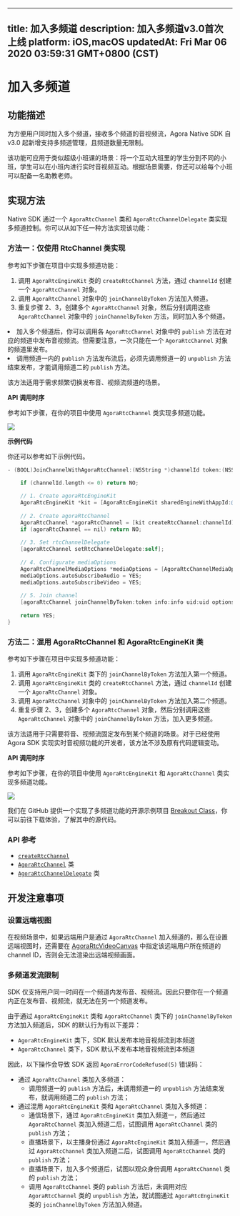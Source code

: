 
---
title: 加入多频道
description: 加入多频道v3.0首次上线
platform: iOS,macOS
updatedAt: Fri Mar 06 2020 03:59:31 GMT+0800 (CST)
---
# 加入多频道
## 功能描述

为方便用户同时加入多个频道，接收多个频道的音视频流，Agora Native SDK 自 v3.0 起新增支持多频道管理，且频道数量无限制。

该功能可应用于类似超级小班课的场景：将一个互动大班里的学生分到不同的小班，学生可以在小班内进行实时音视频互动。根据场景需要，你还可以给每个小班可以配备一名助教老师。

## 实现方法
Native SDK 通过一个 `AgoraRtcChannel` 类和 `AgoraRtcChannelDelegate` 类实现多频道控制。你可以从如下任一种方法实现该功能：

### 方法一：仅使用 RtcChannel 类实现

参考如下步骤在项目中实现多频道功能：

1. 调用 `AgoraRtcEngineKit` 类的 `createRtcChannel` 方法，通过 `channelId` 创建一个 `AgoraRtcChannel` 对象。
2. 调用 `AgoraRtcChannel` 对象中的 `joinChannelByToken` 方法加入频道。
3. 重复步骤 2、3，创建多个 `AgoraRtcChannel` 对象，然后分别调用这些 `AgoraRtcChannel` 对象中的 `joinChannelByToken` 方法，同时加入多个频道。

<div class="alert note">
	<li>加入多个频道后，你可以调用各 <code>AgoraRtcChannel</code> 对象中的 <code>publish</code> 方法在对应的频道中发布音视频流。但需要注意，一次只能在一个 <code>AgoraRtcChannel</code> 对象的频道里发布。
	<li>调用频道一内的 <code>publish</code> 方法发布流后，必须先调用频道一的 <code>unpublish</code> 方法结束发布，才能调用频道二的 <code>publish</code> 方法。</div>

该方法适用于需求频繁切换发布音、视频流频道的场景。

**API 调用时序**

参考如下步骤，在你的项目中使用 `AgoraRtcChannel` 类实现多频道功能。

![](https://web-cdn.agora.io/docs-files/1575879041885)

**示例代码**

你还可以参考如下示例代码。

```Objective-C
- (BOOL)JoinChannelWithAgoraRtcChannel:(NSString *)channelId token:(NSString *)token info:(NSString *)info uid:(NSUInteger)uid {
    
    if (channelId.length <= 0) return NO;

    // 1. Create agoraRtcEngineKit
    AgoraRtcEngineKit *kit = [AgoraRtcEngineKit sharedEngineWithAppId:@"AppId" delegate:self];
    
    // 2. Create agoraRtcChannel
    AgoraRtcChannel *agoraRtcChannel = [kit createRtcChannel:channelId];
    if (agoraRtcChannel == nil) return NO;
    
    // 3. Set rtcChannelDelegate
    [agoraRtcChannel setRtcChannelDelegate:self];
    
    // 4. Configurate mediaOptions
    AgoraRtcChannelMediaOptions *mediaOptions = [AgoraRtcChannelMediaOptions new];
    mediaOptions.autoSubscribeAudio = YES;
    mediaOptions.autoSubscribeVideo = YES;
    
    // 5. Join channel
    [agoraRtcChannel joinChannelByToken:token info:info uid:uid options:mediaOptions];
    
  	return YES;
}
```

### 方法二：混用 AgoraRtcChannel 和 AgoraRtcEngineKit 类

参考如下步骤在项目中实现多频道功能：

1. 调用 `AgoraRtcEngineKit` 类下的 `joinChannelByToken` 方法加入第一个频道。
2. 调用 `AgoraRtcEngineKit` 类的 `createRtcChannel` 方法，通过 `channelId` 创建一个 `AgoraRtcChannel` 对象。
3. 调用 `AgoraRtcChannel` 对象中的 `joinChannelByToken` 方法加入第二个频道。
4. 重复步骤 2、3，创建多个 `AgoraRtcChannel` 对象，然后分别调用这些 `AgoraRtcChannel` 对象中的 `joinChannelByToken` 方法，加入更多频道。

该方法适用于只需要将音、视频流固定发布到某个频道的场景。对于已经使用 Agora SDK 实现实时音视频功能的开发者，该方法不涉及原有代码逻辑变动。

**API 调用时序**

参考如下步骤，在你的项目中使用 `AgoraRtcEngineKit` 和 `AgoraRtcChannel` 类实现多频道功能。

![](https://web-cdn.agora.io/docs-files/1575879666498)

我们在 GitHub 提供一个实现了多频道功能的开源示例项目 [Breakout Class](https://github.com/AgoraIO-Usecase/Breakout-Class/tree/master/breakout-ios)，你可以前往下载体验，了解其中的源代码。

### API 参考

- [`createRtcChannel`](https://docs.agora.io/cn/Audio%20Broadcast/API%20Reference/oc/Classes/AgoraRtcEngineKit.html#//api/name/createRtcChannel::)
- [`AgoraRtcChannel`](https://docs.agora.io/cn/Audio%20Broadcast/API%20Reference/oc/Classes/AgoraRtcChannel.html) 类
- [`AgoraRtcChannelDelegate`](https://docs.agora.io/cn/Audio%20Broadcast/API%20Reference/oc/Protocols/AgoraRtcChannelDelegate.html) 类

## 开发注意事项

### 设置远端视图

在视频场景中，如果远端用户是通过 `AgoraRtcChannel` 加入频道的，那么在设置远端视图时，还需要在 [AgoraRtcVideoCanvas](https://docs.agora.io/cn/Audio%20Broadcast/API%20Reference/oc/v3.0.0/Classes/AgoraRtcVideoCanvas.html)  中指定该远端用户所在频道的 channel ID，否则会无法渲染出远端视频画面。

### 多频道发流限制

SDK 仅支持用户同一时间在一个频道内发布音、视频流。因此只要你在一个频道内正在发布音、视频流，就无法在另一个频道发布。

由于通过 `AgoraRtcEngineKit` 类和 `AgoraRtcChannel` 类下的 `joinChannelByToken` 方法加入频道后，SDK 的默认行为有以下差异：

- `AgoraRtcEngineKit` 类下，SDK 默认发布本地音视频流到本频道
- `AgoraRtcChannel` 类下，SDK 默认不发布本地音视频流到本频道

因此，以下操作会导致 SDK 返回 `AgoraErrorCodeRefused(5)` 错误码：

- 通过 `AgoraRtcChannel` 类加入多频道：
  - 调用频道一的 `publish` 方法后，未调用频道一的 `unpublish` 方法结束发布，就调用频道二的 `publish` 方法；
- 通过混用 `AgoraRtcEngineKit` 类和 `AgoraRtcChannel` 类加入多频道：
  - 通信场景下，通过 `AgoraRtcEngineKit` 类加入频道一，然后通过 `AgoraRtcChannel` 类加入频道二后，试图调用 `AgoraRtcChannel` 类的 `publish` 方法；
  - 直播场景下，以主播身份通过 `AgoraRtcEngineKit` 类加入频道一，然后通过 `AgoraRtcChannel` 类加入频道二后，试图调用 `AgoraRtcChannel` 类的 `publish` 方法；
  - 直播场景下，加入多个频道后，试图以观众身份调用 `AgoraRtcChannel` 类的 `publish` 方法；
  - 调用 `AgoraRtcChannel` 类的 `publish` 方法后，未调用对应 `AgoraRtcChannel` 类的 `unpublish` 方法，就试图通过 `AgoraRtcEngineKit` 类的 `joinChannelByToken` 方法加入频道。



